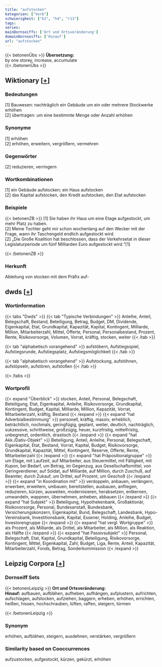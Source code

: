 ```yaml
---
title: "aufstocken"
kategorien: ["Verb"]
schwierigkeit: ["k2", "h4", "r13"]
tags:
series:
mainDornseiffs: ['Ort und Ortsveränderung']
domainDornseiffs: ['Hinauf']
url: "aufstocken"
---
```


{{< betonenÜbs >}}
**Übersetzung:**  
by one storey, increase, accumulate  
{{< /betonenÜbs >}}

## Wiktionary [[+](https://de.wiktionary.org/wiki/aufstocken)]

### Bedeutungen
[1] Bauwesen: nachträglich ein Gebäude um ein oder mehrere Stockwerke erhöhen  
[2] übertragen: um eine bestimmte Menge oder Anzahl erhöhen  

### Synonyme
[1] erhöhen  
[2] erhöhen, erweitern, vergrößern, vermehren  

### Gegenwörter
[2] reduzieren, verringern  

### Wortkombinationen
[1] ein Gebäude aufstocken; ein Haus aufstocken  
[2] das Kapital aufstocken, den Kredit aufstocken, den Etat aufstocken  

### Beispiele
{{< betonenZB >}}
[1] Sie haben ihr Haus um eine Etage aufgestockt, um mehr Platz zu haben.  
[2] Meine Tochter geht mir schon wochenlang auf den Wecker mit der Frage, wann ihr Taschengeld endlich aufgestockt wird.  
[2] „Die Große Koalition hat beschlossen, dass der Verkehrsetat in dieser Legislaturperiode um fünf Milliarden Euro aufgestockt wird.“[1]  

{{< /betonenZB >}}
### Herkunft
Ableitung von stocken mit dem Präfix auf-  



## dwds [[+](https://www.dwds.de/wb/aufstocken)]

### Wortinformation
{{< tabs "Dwds" >}}
{{< tab "Typische Verbindungen" >}}
Anleihe, Anteil, Belegschaft, Bestand, Beteiligung, Betrag, Budget, DM, Dividende, Eigenkapital, Etat, Grundkapital, Kapazität, Kapital, Kontingent, Milliarde, Million, Mitarbeiterzahl, Mittel, Offerte, Personal, Personalbestand, Prozent, Rente, Risikovorsorge, Volumen, Vorrat, kräftig, stocken, weiter
{{< /tab >}}

{{< tab "alphabetisch vorangehend" >}}
aufstöbern, Aufstiegsspiel, Aufstiegsrunde, Aufstiegsplatz, Aufstiegsmöglichkeit
{{< /tab >}}

{{< tab "alphabetisch vorangehend" >}}
Aufstockung, aufstöhnen, aufstöpseln, aufstören, aufstoßen
{{< /tab >}}

{{< /tabs >}}

### Wortprofil
{{< expand "Überblick" >}} stocken, Anteil, Personal, Belegschaft, Beteiligung, Etat, Eigenkapital, Anleihe, Risikovorsorge, Grundkapital, Kontingent, Budget, Kapital, Milliarde, Million, Kapazität, Vorrat, Mitarbeiterzahl, kräftig, Bestand {{< /expand >}}
{{< expand "hat Adverbialbestimmung" >}} personell, kräftig, massiv, erheblich, beträchtlich, nochmals, geringfügig, geplant, weiter, deutlich, nachträglich, sukzessive, schrittweise, großzügig, heuer, kurzfristig, mittelfristig, unbegrenzt, ordentlich, drastisch {{< /expand >}}
{{< expand "hat Akk./Dativ-Objekt" >}} Beteiligung, Anteil, Anleihe, Personal, Belegschaft, Eigenkapital, Etat, Bestand, Vorrat, Kapital, Budget, Risikovorsorge, Grundkapital, Kapazität, Mittel, Kontingent, Reserve, Offerte, Rente, Mitarbeiterzahl {{< /expand >}}
{{< expand "hat Präpositionalgruppe" >}} um Etage, mit Laufzeit, auf Mitarbeiter, aus Steuermittel, mit Fälligkeit, mit Kupon, bei Bedarf, um Betrag, im Gegenzug, aus Gesellschaftsmittel, von Geringverdiener, auf Soldat, auf Milliarde, auf Million, durch Zuschuß, auf Beamter, durch Zukauf, um Drittel, auf Prozent, um Geschoß {{< /expand >}}
{{< expand "in Koordination mit" >}} verdoppeln, anbauen, verlängern, erwerben, erweitern, umbauen, bereitstellen, ausbauen, anfliegen, reduzieren, kürzen, ausweiten, modernisieren, herabsetzen, entkernen, umwandeln, wappnen, übernehmen, anheben, abbauen {{< /expand >}}
{{< expand "hat Subjekt" >}} Beteiligung, Hypothekenbank, Großaktionär, Risikovorsorge, Personal, Bundesanstalt, Bundesbank, Versicherungskonzern, Eigenkapital, Bund, Belegschaft, Landesbank, Hypo-Vereinsbank, Investitionsbank, Kapital, Essener, Holding, Anleihe, Budget, Investorengruppe {{< /expand >}}
{{< expand "hat vergl. Wortgruppe" >}} als Prozent, als Milliarde, als Drittel, als Mitarbeiter, als Million, als Reaktion, als Hälfte {{< /expand >}}
{{< expand "hat Passivsubjekt" >}} Personal, Belegschaft, Etat, Kapital, Grundkapital, Beteiligung, Risikovorsorge, Kontingent, Mittel, Eigenkapital, Zahl, Budget, Liga, Rente, Anteil, Kapazität, Mitarbeiterzahl, Fonds, Betrag, Sonderkommission {{< /expand >}}

## Leipzig Corpora [[+](https://corpora.uni-leipzig.de/en/res?word=aufstocken&corpusId=deu_newscrawl-public_2018)]

### Dornseiff Sets
{{< betonenLeipzig >}}
**Ort und Ortsveränderung:**  
**Hinauf:** aufbauen, aufblähen, aufheben, aufhängen, aufplustern, aufrichten, aufschlagen, aufstocken, aufziehen, baggern, erheben, erhöhen, errichten, heißen, hissen, hochschrauben, lüften, raffen, steigern, türmen  

{{< /betonenLeipzig >}}

### Synonym
erhöhen, aufblähen, steigern, ausdehnen, verstärken, vergrößern


### Similarity based on Cooccurrences
aufzustocken, aufgestockt, kürzen, gekürzt, erhöhen

